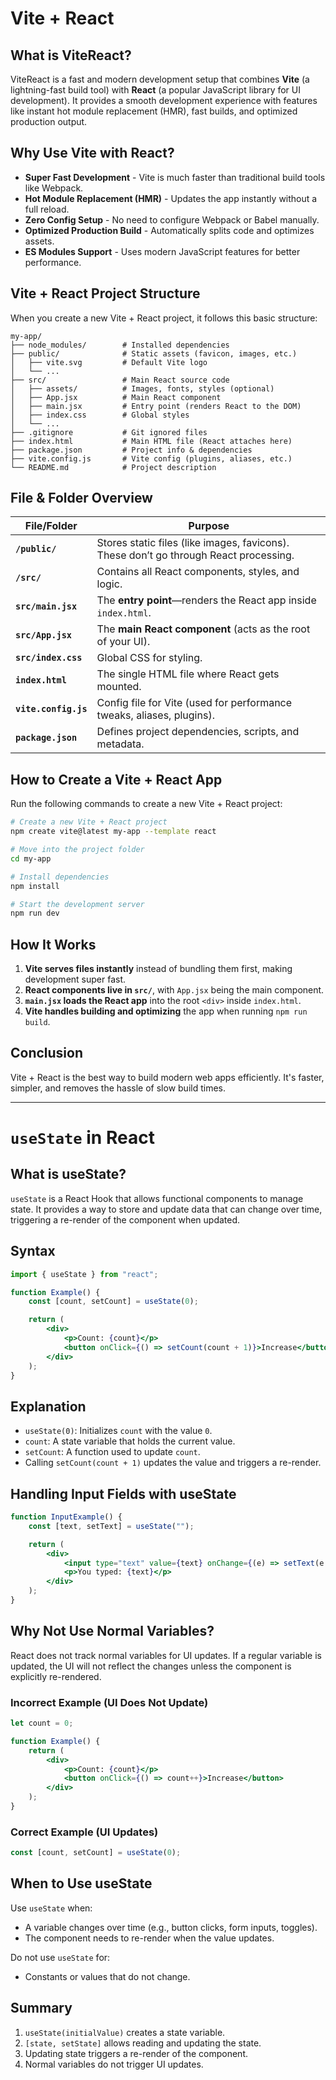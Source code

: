 # Vite + React

## What is ViteReact?
ViteReact is a fast and modern development setup that combines **Vite** (a lightning-fast build tool) with **React** (a popular JavaScript library for UI development). It provides a smooth development experience with features like instant hot module replacement (HMR), fast builds, and optimized production output.

## Why Use Vite with React?
- **Super Fast Development**  - Vite is much faster than traditional build tools like Webpack.
- **Hot Module Replacement (HMR)**  - Updates the app instantly without a full reload.
- **Zero Config Setup** - No need to configure Webpack or Babel manually.
- **Optimized Production Build**  - Automatically splits code and optimizes assets.
- **ES Modules Support**  - Uses modern JavaScript features for better performance.

## Vite + React Project Structure
When you create a new Vite + React project, it follows this basic structure:

```
my-app/
├── node_modules/        # Installed dependencies
├── public/              # Static assets (favicon, images, etc.)
│   ├── vite.svg         # Default Vite logo
│   └── ...
├── src/                 # Main React source code
│   ├── assets/          # Images, fonts, styles (optional)
│   ├── App.jsx          # Main React component
│   ├── main.jsx         # Entry point (renders React to the DOM)
│   ├── index.css        # Global styles
│   └── ...
├── .gitignore           # Git ignored files
├── index.html           # Main HTML file (React attaches here)
├── package.json         # Project info & dependencies
├── vite.config.js       # Vite config (plugins, aliases, etc.)
└── README.md            # Project description
```

## File & Folder Overview
| **File/Folder** | **Purpose** |
| --- | --- |
| **`/public/`** | Stores static files (like images, favicons). These don’t go through React processing. |
| **`/src/`** | Contains all React components, styles, and logic. |
| **`src/main.jsx`** | The **entry point**—renders the React app inside `index.html`. |
| **`src/App.jsx`** | The **main React component** (acts as the root of your UI). |
| **`src/index.css`** | Global CSS for styling. |
| **`index.html`** | The single HTML file where React gets mounted. |
| **`vite.config.js`** | Config file for Vite (used for performance tweaks, aliases, plugins). |
| **`package.json`** | Defines project dependencies, scripts, and metadata. |

## How to Create a Vite + React App
Run the following commands to create a new Vite + React project:

```sh
# Create a new Vite + React project
npm create vite@latest my-app --template react

# Move into the project folder
cd my-app

# Install dependencies
npm install

# Start the development server
npm run dev
```

## How It Works
1. **Vite serves files instantly** instead of bundling them first, making development super fast.
2. **React components live in `src/`**, with `App.jsx` being the main component.
3. **`main.jsx` loads the React app** into the root `<div>` inside `index.html`.
4. **Vite handles building and optimizing** the app when running `npm run build`.

## Conclusion
Vite + React is the best way to build modern web apps efficiently. It's faster, simpler, and removes the hassle of slow build times.

***

# `useState` in React

## What is useState?
`useState` is a React Hook that allows functional components to manage state. It provides a way to store and update data that can change over time, triggering a re-render of the component when updated.

## Syntax
```jsx
import { useState } from "react";

function Example() {
    const [count, setCount] = useState(0);

    return (
        <div>
            <p>Count: {count}</p>
            <button onClick={() => setCount(count + 1)}>Increase</button>
        </div>
    );
}
```

## Explanation
- `useState(0)`: Initializes `count` with the value `0`.
- `count`: A state variable that holds the current value.
- `setCount`: A function used to update `count`.
- Calling `setCount(count + 1)` updates the value and triggers a re-render.

## Handling Input Fields with useState
```jsx
function InputExample() {
    const [text, setText] = useState("");

    return (
        <div>
            <input type="text" value={text} onChange={(e) => setText(e.target.value)} />
            <p>You typed: {text}</p>
        </div>
    );
}
```

## Why Not Use Normal Variables?
React does not track normal variables for UI updates. If a regular variable is updated, the UI will not reflect the changes unless the component is explicitly re-rendered.

### Incorrect Example (UI Does Not Update)
```jsx
let count = 0;

function Example() {
    return (
        <div>
            <p>Count: {count}</p>
            <button onClick={() => count++}>Increase</button>
        </div>
    );
}
```

### Correct Example (UI Updates)
```jsx
const [count, setCount] = useState(0);
```

## When to Use useState
Use `useState` when:
- A variable changes over time (e.g., button clicks, form inputs, toggles).
- The component needs to re-render when the value updates.

Do not use `useState` for:
- Constants or values that do not change.

## Summary
1. `useState(initialValue)` creates a state variable.
2. `[state, setState]` allows reading and updating the state.
3. Updating state triggers a re-render of the component.
4. Normal variables do not trigger UI updates.



